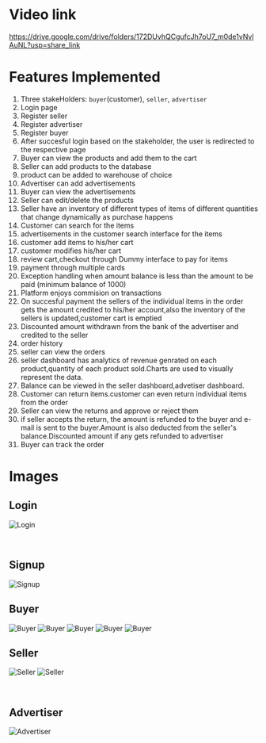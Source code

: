 # Video link

https://drive.google.com/drive/folders/172DUvhQCgufcJh7oU7_m0de1vNvlAuNL?usp=share_link

# Features Implemented

1. Three stakeHolders: `buyer`(customer), `seller`, `advertiser`
2. Login page
3. Register seller
4. Register advertiser
5. Register buyer
6. After succesful login based on the stakeholder, the user is redirected to the respective page
7. Buyer can view the products and add them to the cart
8. Seller can add products to the database
9. product can be added to warehouse of choice
10. Advertiser can add advertisements
11. Buyer can view the advertisements
12. Seller can edit/delete the products
13. Seller have an inventory of different types of items of different quantities that change dynamically as purchase happens
14. Customer can search for the items
15. advertisements in the customer search interface for the items
16. customer add items to his/her cart
17. customer modifies his/her cart
18. review cart,checkout through Dummy interface to pay for items
19. payment through multiple cards
20. Exception handling when amount balance is less than the amount to be paid (minimum balance of 1000)
21. Platform enjoys commision on transactions
22. On succesful payment the sellers of the individual items in the order gets the amount credited to his/her account,also the inventory of the sellers is updated,customer cart is emptied
23. Discounted amount withdrawn from the bank of the advertiser and credited to the seller
24. order history
25. seller can view the orders
26. seller dashboard has analytics of revenue genrated on each product,quantity of each product sold.Charts are used to visually represent the data.
27. Balance can be viewed in the seller dashboard,advetiser dashboard.
28. Customer can return items.customer can even return individual items from the order
29. Seller can view the returns and approve or reject them
30. if seller accepts the return, the amount is refunded to the buyer and e-mail is sent to the buyer.Amount is also deducted from the seller's balance.Discounted amount if any gets refunded to advertiser
31. Buyer can track the order

# Images

## Login

![Login](Images/signin.png)

<br/>

## Signup

![Signup](Images/signup.png)

## Buyer

![Buyer](Images/Buyer.png)
![Buyer](Images/cart.png)
![Buyer](Images/review.png)
![Buyer](Images/Payment.png)
![Buyer](Images/orders.png)
<br/>

## Seller

![Seller](Images/sellerDashboard.png)
![Seller](Images/analysis.png)

<br/>

## Advertiser

![Advertiser](Images/advertiser.png)
